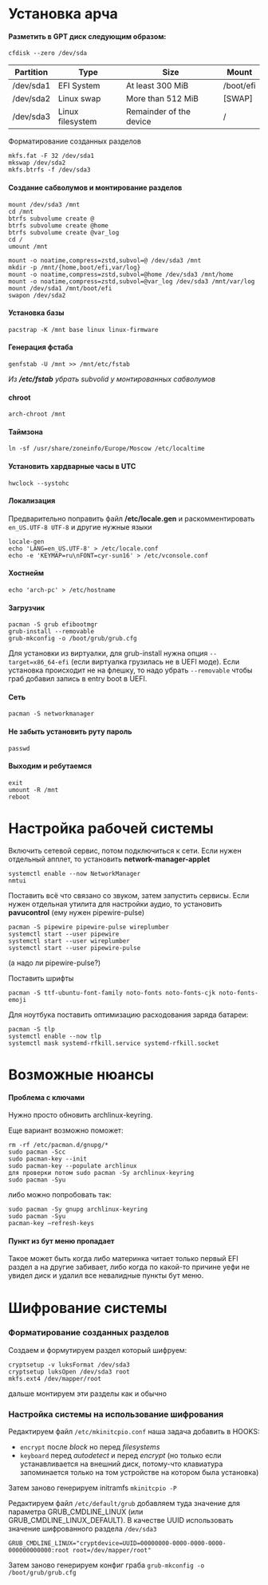 # Установка арча

#### Разметить в GPT диск следующим образом:
```
cfdisk --zero /dev/sda
```
  Partition | Type | Size | Mount
  --- | --- | --- | ---
  /dev/sda1 | EFI System | At least 300 MiB | /boot/efi
  /dev/sda2 | Linux swap | More than 512 MiB | [SWAP]
  /dev/sda3 | Linux filesystem | Remainder of the device | /

Форматирование созданных разделов
```
mkfs.fat -F 32 /dev/sda1
mkswap /dev/sda2
mkfs.btrfs -f /dev/sda3
```

#### Создание сабволумов и монтирование разделов
```
mount /dev/sda3 /mnt
cd /mnt
btrfs subvolume create @
btrfs subvolume create @home
btrfs subvolume create @var_log
cd /
umount /mnt

mount -o noatime,compress=zstd,subvol=@ /dev/sda3 /mnt
mkdir -p /mnt/{home,boot/efi,var/log}
mount -o noatime,compress=zstd,subvol=@home /dev/sda3 /mnt/home
mount -o noatime,compress=zstd,subvol=@var_log /dev/sda3 /mnt/var/log
mount /dev/sda1 /mnt/boot/efi
swapon /dev/sda2
```

#### Установка базы
```
pacstrap -K /mnt base linux linux-firmware
```

#### Генерация фстаба
```
genfstab -U /mnt >> /mnt/etc/fstab
```
_Из **/etc/fstab** убрать subvolid у монтированных сабволумов_

#### chroot
```
arch-chroot /mnt
```

#### Таймзона
```
ln -sf /usr/share/zoneinfo/Europe/Moscow /etc/localtime
```

#### Установить хардварные часы в UTC
```
hwclock --systohc
```

#### Локализация
Предварительно поправить файл **/etc/locale.gen** и раскомментировать `en_US.UTF-8 UTF-8` и другие нужные языки
```
locale-gen
echo 'LANG=en_US.UTF-8' > /etc/locale.conf
echo -e 'KEYMAP=ru\nFONT=cyr-sun16' > /etc/vconsole.conf
```

#### Хостнейм
```
echo 'arch-pc' > /etc/hostname
```

#### Загрузчик
```
pacman -S grub efibootmgr
grub-install --removable
grub-mkconfig -o /boot/grub/grub.cfg
```
Для установки из виртуалки, для grub-install нужна опция `--target=x86_64-efi` (если виртуалка грузилась не в UEFI моде). Если установка происходит не на флешку, то надо убрать `--removable` чтобы граб добавил запись в entry boot в UEFI.

#### Сеть
```
pacman -S networkmanager
```

#### Не забыть установить руту пароль
```
passwd
```

#### Выходим и ребутаемся
```
exit
umount -R /mnt
reboot
```

# Настройка рабочей системы

Включить сетевой сервис, потом подключиться к сети. Если нужен отдельный апплет, то установить **network-manager-applet**
```
systemctl enable --now NetworkManager
nmtui
```

Поставить всё что связано со звуком, затем запустить сервисы. Если нужен отдельная утилита для настройки аудио, то установить **pavucontrol** (ему нужен pipewire-pulse)
```
pacman -S pipewire pipewire-pulse wireplumber
systemctl start --user pipewire
systemctl start --user wireplumber
systemctl start --user pipewire-pulse
```
(а надо ли pipewire-pulse?)

Поставить шрифты
```
pacman -S ttf-ubuntu-font-family noto-fonts noto-fonts-cjk noto-fonts-emoji
```

Для ноутбука поставить оптимизацию расходования заряда батареи:
```
pacman -S tlp
systemctl enable --now tlp
systemctl mask systemd-rfkill.service systemd-rfkill.socket
```

# Возможные нюансы

#### Проблема с ключами

Нужно просто обновить archlinux-keyring.

Еще вариант возможно поможет:
```
rm -rf /etc/pacman.d/gnupg/*
sudo pacman -Scc
sudo pacman-key --init
sudo pacman-key --populate archlinux
для проверки потом sudo pacman -Sy archlinux-keyring
sudo pacman -Syu
```
либо можно попробовать так:
```
sudo pacman -Sy gnupg archlinux-keyring
sudo pacman -Syu
pacman-key –refresh-keys
```

#### Пункт из бут меню пропадает

Такое может быть когда либо материнка читает только первый EFI раздел а на другие забивает, либо когда по какой-то причине уефи не увидел диск и удалил все невалидные пункты бут меню.

# Шифрование системы

### Форматирование созданных разделов

Создаем и формутируем раздел который шифруем:
```
cryptsetup -v luksFormat /dev/sda3
cryptsetup luksOpen /dev/sda3 root
mkfs.ext4 /dev/mapper/root
```
дальше монтируем эти разделы как и обычно

### Настройка системы на использование шифрования

Редактируем файл `/etc/mkinitcpio.conf` наша задача добавить в HOOKS:
* `encrypt` после *block* но перед *filesystems*
* `keyboard` перед *autodetect* и перед *encrypt* (но только если устанавливается на внешний диск, потому-что клавиатура запоминается только на том устройстве на котором была установка)

Затем заново генерируем initramfs `mkinitcpio -P`

Редактируем файл `/etc/default/grub` добавляем туда значение для параметра GRUB_CMDLINE_LINUX (или GRUB_CMDLINE_LINUX_DEFAULT). В качестве UUID использовать значение шифрованного раздела `/dev/sda3`
```
GRUB_CMDLINE_LINUX="cryptdevice=UUID=00000000-0000-0000-0000-000000000000:root root=/dev/mapper/root"
```
Затем заново генерируем конфиг граба `grub-mkconfig -o /boot/grub/grub.cfg`
